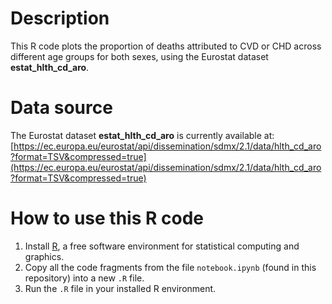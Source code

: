 # Description
This R code plots the proportion of deaths attributed to CVD or CHD across different age groups for both sexes, using the Eurostat dataset **estat_hlth_cd_aro**.

# Data source
The Eurostat dataset **estat_hlth_cd_aro** is currently available at:
[https://ec.europa.eu/eurostat/api/dissemination/sdmx/2.1/data/hlth_cd_aro?format=TSV&compressed=true](https://ec.europa.eu/eurostat/api/dissemination/sdmx/2.1/data/hlth_cd_aro?format=TSV&compressed=true)

# How to use this R code
1. Install [R](https://www.r-project.org), a free software environment for statistical computing and graphics.  
2. Copy all the code fragments from the file `notebook.ipynb` (found in this repository) into a new `.R` file.  
3. Run the `.R` file in your installed R environment.
